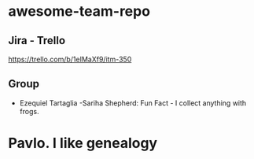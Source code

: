 # awesome-team-repo

## Jira - Trello
https://trello.com/b/1eIMaXf9/itm-350

## Group
- Ezequiel Tartaglia
-Sariha Shepherd: Fun Fact - I collect anything with frogs.

# Pavlo. I like genealogy